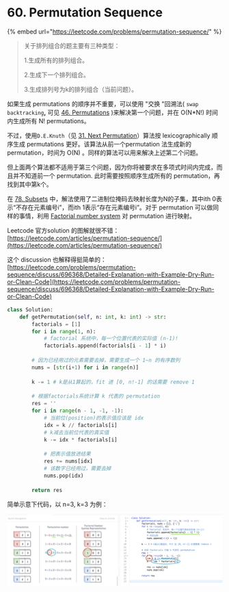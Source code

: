 # 60. Permutation Sequence

{% embed url="https://leetcode.com/problems/permutation-sequence/" %}

> 关于排列组合的题主要有三种类型：
>
> 1.生成所有的排列组合。
>
> 2.生成下一个排列组合。
>
> 3.生成排列号为k的排列组合（当前问题）。

如果生成 permutations 的顺序并不重要，可以使用 "交换 "回溯法\( `swap backtracking`**,** 可见 [46. Permutations](https://leetcode.com/articles/permutations/) \)来解决第一个问题，并在 O\(N\*N!\) 时间内生成所有 N! permutations。

不过，使用`D.E.Knuth`（见 [31. Next Permutation](https://leetcode.com/articles/next-permutation/)）算法按 lexicographically 顺序生成 permutations 更好。该算法从前一个permutation 法生成新的 permutation，时间为 O\(N\) 。同样的算法可以用来解决上述第二个问题。

但上面两个算法都不适用于第三个问题，因为你将被要求在多项式时间内完成，而且并不知道前一个 permutation. 此时需要按照顺序生成所有的 permutation，再找到其中第k个。

在 [78. Subsets](https://leetcode.com/articles/subsets/) 中，解法使用了二进制位掩码去映射长度为N的子集，其中ith 0表示“不存在元素编号i”，而ith 1表示“存在元素编号i”。对于 permutation  可以做同样的事情，利用 [Factorial number system](https://en.wikipedia.org/wiki/Factorial_number_system) 对 permutation 进行映射。

Leetcode 官方solution 的图解就很不错：[https://leetcode.com/articles/permutation-sequence/](https://leetcode.com/articles/permutation-sequence/)

这个 discussion 也解释得挺简单的：[https://leetcode.com/problems/permutation-sequence/discuss/696368/Detailed-Explanation-with-Example-Dry-Run-or-Clean-Code](https://leetcode.com/problems/permutation-sequence/discuss/696368/Detailed-Explanation-with-Example-Dry-Run-or-Clean-Code)

```python
class Solution:
    def getPermutation(self, n: int, k: int) -> str:
        factorials = [1]
        for i in range(1, n):
            # factorial 系统中，每一个位置代表的实际值 (n-1)!
            factorials.append(factorials[i - 1] * i)
        
        # 因为已经用过的元素需要去掉，需要生成一个 1~n 的有序数列
        nums = [str(i+1) for i in range(n)]
        
        k -= 1 # k是从1算起的，fit 进 [0, n!-1] 的话需要 remove 1
        
        # 根据factorials系统计算 k 代表的 permutation
        res = ''
        for i in range(n - 1, -1, -1):
            # 当前位(position)的表示值应该是 idx
            idx = k // factorials[i]
            # k减去当前位代表的真实值
            k -= idx * factorials[i]
            
            # 把表示值放进结果
            res += nums[idx]
            # 该数字已经用过，需要去掉
            nums.pop(idx)
        
        return res
```

简单示意下代码，以 n=3, k=3 为例：

![](.gitbook/assets/image%20%288%29.png)



